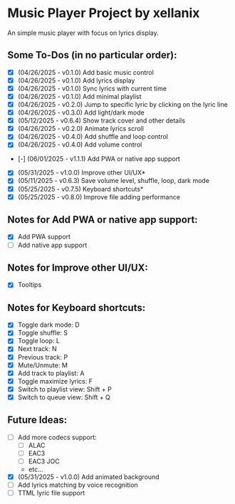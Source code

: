 # Music Player Project by xellanix
An simple music player with focus on lyrics display.

## Some To-Dos (in no particular order):
- [x] (04/26/2025 - v0.1.0) Add basic music control
- [x] (04/26/2025 - v0.1.0) Add lyrics display
- [x] (04/26/2025 - v0.1.0) Sync lyrics with current time
- [x] (04/26/2025 - v0.1.0) Add minimal playlist
- [x] (04/26/2025 - v0.2.0) Jump to specific lyric by clicking on the lyric line
- [x] (04/26/2025 - v0.3.0) Add light/dark mode
- [x] (05/12/2025 - v0.6.4) Show track cover and other details
- [x] (04/26/2025 - v0.2.0) Animate lyrics scroll
- [x] (04/26/2025 - v0.4.0) Add shuffle and loop control
- [x] (04/26/2025 - v0.4.0) Add volume control
- [-] (06/01/2025 - v1.1.1) Add PWA or native app support
- [x] (05/31/2025 - v1.0.0) Improve other UI/UX*
- [x] (05/11/2025 - v0.6.3) Save volume level, shuffle, loop, dark mode
- [x] (05/25/2025 - v0.7.5) Keyboard shortcuts*
- [x] (05/25/2025 - v0.8.0) Improve file adding performance

## Notes for Add PWA or native app support:
- [x] Add PWA support
- [ ] Add native app support

## Notes for Improve other UI/UX:
- [x] Tooltips

## Notes for Keyboard shortcuts:
- [x] Toggle dark mode: D
- [x] Toggle shuffle: S
- [x] Toggle loop: L
- [x] Next track: N
- [x] Previous track: P
- [x] Mute/Unmute: M
- [x] Add track to playlist: A
- [x] Toggle maximize lyrics: F
- [x] Switch to playlist view: Shift + P
- [x] Switch to queue view: Shift + Q

## Future Ideas:
- [ ] Add more codecs support:
  - [ ] ALAC
  - [ ] EAC3
  - [ ] EAC3 JOC
  - etc...
- [x] (05/31/2025 - v1.0.0) Add animated background
- [ ] Add lyrics matching by voice recognition
- [ ] TTML lyric file support
